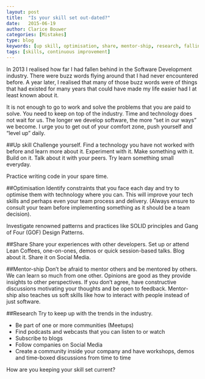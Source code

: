 ```yaml
---
layout: post
title:  "Is your skill set out-dated?"
date:   2015-06-19
author: Clarice Bouwer
categories: [Mistakes]
type: blog
keywords: [up skill, optimisation, share, mentor-ship, research, falling behind]
tags: [skills, continuous improvement]
---
```


In 2013 I realised how far I had fallen behind in the Software Development industry. There were buzz words flying around that I had never encountered before. A year later, I realised that many of those buzz words were of things that had existed for many years that could have made my life easier had I at least known about it.

It is not enough to go to work and solve the problems that you are paid to solve. You need to keep on top of the industry. Time and technology does not wait for us. The longer we develop software, the more “set in our ways” we become. I urge you to get out of your comfort zone, push yourself and “level up” daily.

##Up skill
Challenge yourself. Find a technology you have not worked with before and learn more about it. Experiment with it. Make something with it. Build on it. Talk about it with your peers. Try learn something small everyday.

Practice writing code in your spare time.

##Optimisation
Identify constraints that you face each day and try to optimise them with technology where you can. This will improve your tech skills and perhaps even your team process and delivery. (Always ensure to consult your team before implementing something as it should be a team decision).

Investigate renowned patterns and practices like SOLID principles and Gang of Four (GOF) Design Patterns.

##Share
Share your experiences with other developers. Set up or attend Lean Coffees, one-on-ones, demos or quick session-based talks. Blog about it. Share it on Social Media.

##Mentor-ship
Don’t be afraid to mentor others and be mentored by others. We can learn so much from one other. Opinions are good as they provide insights to other perspectives. If you don’t agree, have constructive discussions motivating your thoughts and be open to feedback. Mentor-ship also teaches us soft skills like how to interact with people instead of just software.

##Research
Try to keep up with the trends in the industry.

- Be part of one or more communities (Meetups)
- Find podcasts and webcasts that you can listen to or watch
- Subscribe to blogs
- Follow companies on Social Media
- Create a community inside your company and have workshops, demos and time-boxed discussions from time to time

How are you keeping your skill set current?
